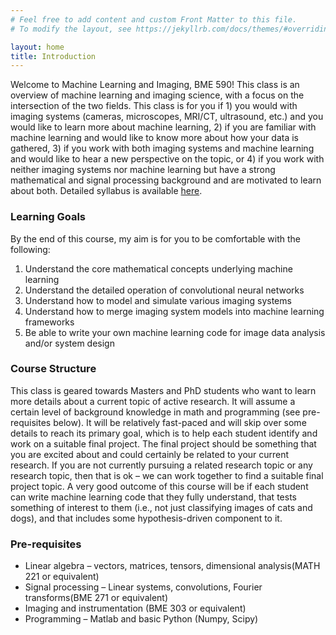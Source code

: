 ```yaml
---
# Feel free to add content and custom Front Matter to this file.
# To modify the layout, see https://jekyllrb.com/docs/themes/#overriding-theme-defaults

layout: home
title: Introduction
---
```

Welcome to Machine Learning and Imaging, BME 590! This class is an overview of machine learning and imaging science, with a focus on the intersection of the two fields. This class is for you if 1) you would with imaging systems (cameras, microscopes, MRI/CT, ultrasound, etc.) and you would like to learn more about machine learning, 2) if you are familiar with machine learning and would like to know more about how your data is gathered, 3) if you work with both imaging systems and machine learning and would like to hear a new perspective on the topic, or 4) if you work with neither imaging systems nor machine learning but have a strong mathematical and signal processing background and are motivated to learn about both. Detailed syllabus is available [here](./data/syllabus.pdf).

### Learning Goals
By the end of this course, my aim is for you to be comfortable with the following:
1. Understand the core mathematical concepts underlying machine learning
2. Understand the detailed operation of convolutional neural networks
3. Understand how to model and simulate various imaging systems
4. Understand how to merge imaging system models into machine learning frameworks
5. Be able to write your own machine learning code for image data analysis and/or system design

### Course Structure
This class is geared towards Masters and PhD students who want to learn more details about a current topic of active research. It will assume a certain level of background knowledge in math and programming (see pre-requisites below). It will be relatively fast-paced and will skip over some details to reach its primary goal, which is to help each student identify and work on a suitable final project. The final project should be something that you are excited about and could certainly be related to your current research. If you are not currently pursuing a related research topic or any research topic, then that is ok – we can work together to find a suitable final project topic. A very good outcome of this course will be if each student can write machine learning code that they fully understand, that tests something of interest to them (i.e., not just classifying images of cats and dogs), and that includes some hypothesis-driven component to it.

### Pre-requisites
- Linear algebra – vectors, matrices, tensors, dimensional analysis(MATH 221 or equivalent)
- Signal processing – Linear systems, convolutions, Fourier transforms(BME 271 or equivalent)
- Imaging and instrumentation (BME 303 or equivalent)
- Programming – Matlab and basic Python (Numpy, Scipy)
